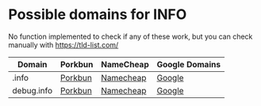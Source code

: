 # Possible domains for INFO

No function implemented to check if any of these work, but you can check manually with https://tld-list.com/

| Domain | Porkbun | NameCheap | Google Domains |
|---|---|---|---|
| .info | [Porkbun](https://porkbun.com/checkout/search?prb=e814663da1&tlds=&idnLanguage=&search=search&q=.info) | [Namecheap](https://www.namecheap.com/domains/registration/results/?domain=.info) | [Google](https://domains.google.com/registrar/search?searchTerm=.info) |
| debug.info | [Porkbun](https://porkbun.com/checkout/search?prb=e814663da1&tlds=&idnLanguage=&search=search&q=debug.info) | [Namecheap](https://www.namecheap.com/domains/registration/results/?domain=debug.info) | [Google](https://domains.google.com/registrar/search?searchTerm=debug.info) |
